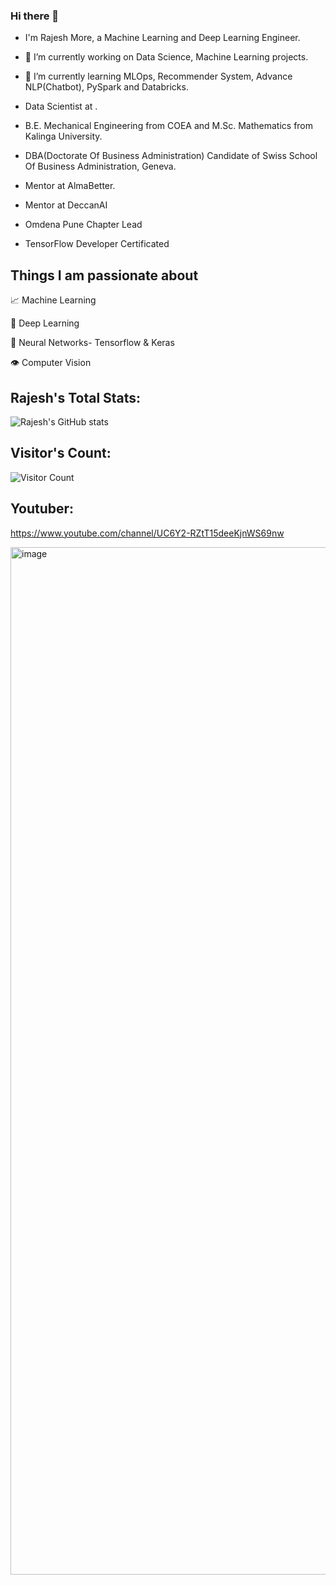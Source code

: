 ### Hi there 👋

- I'm Rajesh More, a Machine Learning and Deep Learning Engineer.
- 🔭 I’m currently working on Data Science, Machine Learning projects.
- 🌱 I’m currently learning MLOps, Recommender System, Advance NLP(Chatbot), PySpark and Databricks.

- Data Scientist at <EPAM>.
- B.E. Mechanical Engineering from COEA and M.Sc. Mathematics from Kalinga University.
- DBA(Doctorate Of Business Administration) Candidate of Swiss School Of Business Administration, Geneva.
- Mentor at AlmaBetter.
- Mentor at DeccanAI
- Omdena Pune Chapter Lead
- TensorFlow Developer Certificated

## Things I am passionate about

📈 Machine Learning

🤖 Deep Learning

🧠 Neural Networks- Tensorflow & Keras

👁️ Computer Vision

## Rajesh's Total Stats:

![Rajesh's GitHub stats](https://github-readme-stats.vercel.app/api?username=rajeshmore1&show_icons=true&theme=radical)

## Visitor's Count:

![Visitor Count](https://profile-counter.glitch.me/rajeshmore1/count.svg)
  
## Youtuber:
  
 https://www.youtube.com/channel/UC6Y2-RZtT15deeKjnWS69nw
  
<img width="1644" alt="image" src="https://user-images.githubusercontent.com/73220561/209389651-31defe85-ba2d-4233-8503-a13aeb65ee47.png">


